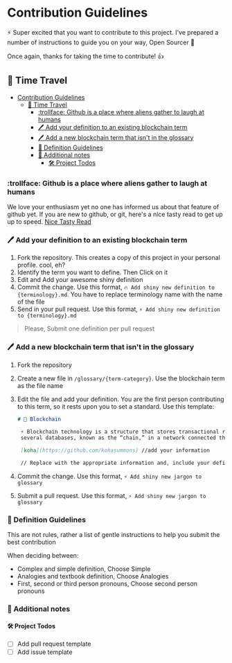 # Contribution Guidelines

⚡ Super excited that you want to contribute to this project. I've prepared a number of instructions to guide you on your way, Open Sourcer 🏹

Once again, thanks for taking the time to contribute! 👍

## 🤿 Time Travel

- [Contribution Guidelines](#contribution-guidelines)
  - [🤿 Time Travel](#-time-travel)
    - [:trollface: Github is a place where aliens gather to laugh at humans](#trollface-github-is-a-place-where-aliens-gather-to-laugh-at-humans)
    - [🖊️ Add your definition to an existing blockchain term](#️-add-your-definition-to-an-existing-blockchain-term)
    - [🖊️ Add a new blockchain term that isn't in the glossary](#️-add-a-new-blockchain-term-that-isnt-in-the-glossary)
    - [🎯 Definition Guidelines](#-definition-guidelines)
    - [📑 Additional notes](#-additional-notes)
      - [🛠️ Project Todos](#️-project-todos)

### :trollface: Github is a place where aliens gather to laugh at humans

We love your enthusiasm yet no one has informed us about that feature of github yet. If you are new to github, or git, here's a nice tasty read to get up up to speed. [Nice Tasty Read](https://docs.github.com/en/get-started/quickstart/contributing-to-projects)

### 🖊️ Add your definition to an existing blockchain term

1. Fork the repository. This creates a copy of this project in your personal profile. cool, eh?
2. Identify the term you want to define. Then Click on it
3. Edit and Add your awesome shiny definition
4. Commit the change. Use this format, `🔥 Add shiny new definition to {terminology}.md`. You have to replace terminology name with the name of the file
5. Send in your pull request. Use this format, `⚡ Add shiny new definition to {terminology}.md`

> Please, Submit one definition per pull request

### 🖊️ Add a new blockchain term that isn't in the glossary

1. Fork the repository
2. Create a new file in `/glossary/{term-category}`. Use the blockchain term as the file name
3. Edit the file and add your definition. You are the first person contributing to this term, so it rests upon you to set a standard. Use this template:

   ```markdown
   # 🔗 Blockchain

    ⚡ Blockchain technology is a structure that stores transactional records, also known as the block, of the public in
    several databases, known as the “chain,” in a network connected through peer-to-peer nodes.

    [koha](https://github.com/kohasummons) //add your information

    // Replace with the appropriate information and, include your definition
   ```

4. Commit the change. Use this format, `⚡ Add shiny new jargon to glossary`
5. Submit a pull request. Use this format,  `⚡ Add shiny new jargon to glossary`

### 🎯 Definition Guidelines

This are not rules, rather a list of gentle instructions to help you submit the best contribution

When deciding between:

- Complex and simple definition, Choose Simple
- Analogies and textbook definition, Choose Analogies
- First, second or third person pronouns, Choose second person pronouns

### 📑 Additional notes

#### 🛠️ Project Todos

- [ ] Add pull request template
- [ ] Add issue template
